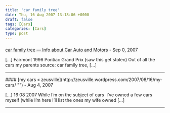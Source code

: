 ```yaml
---
title: 'car family tree'
date: Thu, 16 Aug 2007 13:18:06 +0000
draft: false
tags: [Cars]
categories: [Cars]
type: post
---
```



#### 
[car family tree &mdash; Info about Car Auto and Motors](http://m-info.net/2007/09/02/car-family-tree/ "") - <time datetime="2007-09-02 08:29:52">Sep 0, 2007</time>

\[...\] Fairmont 1996 Pontiac Grand Prix (saw this get stolen) Out of all the cars my parents source: car family tree, \[...\]
<hr />
#### 
[my cars &laquo; zeusville](http://zeusville.wordpress.com/2007/08/16/my-cars/ "") - <time datetime="2007-08-16 09:44:59">Aug 4, 2007</time>

\[...\] 16 08 2007 While I’m on the subject of cars  I’ve owned a few cars myself (while I’m here I’ll list the ones my wife owned \[...\]
<hr />
